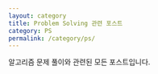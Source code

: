 ```yaml
---
layout: category
title: Problem Solving 관련 포스트
category: PS
permalink: /category/ps/
---
```


알고리즘 문제 풀이와 관련된 모든 포스트입니다.